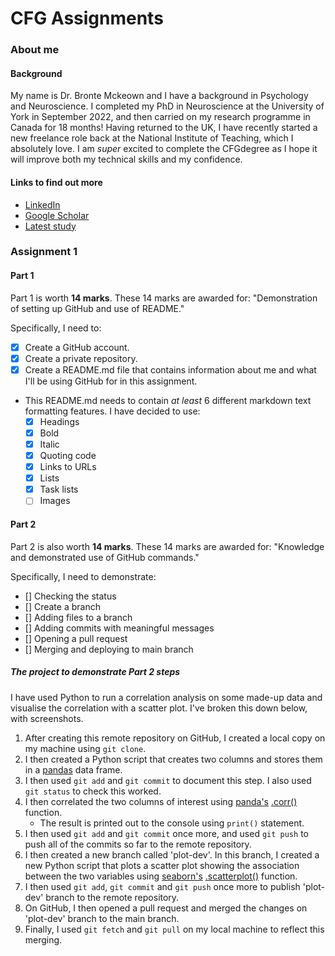 # CFG Assignments

### About me

#### Background
My name is Dr. Bronte Mckeown and I have a background in Psychology and Neuroscience. I completed my PhD in Neuroscience at the University of York in September 2022, and then carried on my research programme in Canada for 18 months! Having returned to the UK, I have recently started a new freelance role back at the National Institute of Teaching, which I absolutely love. I am *super* excited to complete the CFGdegree as I hope it will improve both my technical skills and my confidence.

#### Links to find out more
- [LinkedIn](www.linkedin.com/in/bronte-mckeown)
- [Google Scholar](https://scholar.google.com/citations?user=5HWZCp0AAAAJ&hl=en)
- [Latest study](https://www.researchsquare.com/article/rs-4131471/v1)

### Assignment 1

#### Part 1
Part 1 is worth **14 marks**. These 14 marks are awarded for: "Demonstration of setting up GitHub and use of README."

Specifically, I need to:
- [x] Create a GitHub account.
- [x] Create a private repository.
- [x] Create a README.md file that contains information about me and what I'll be using GitHub for in this assignment.
    
- This README.md needs to contain *at least* 6 different markdown text formatting features. I have decided to use:
  - [x] Headings
  - [x] Bold
  - [x] Italic
  - [x] Quoting code 
  - [x] Links to URLs
  - [x] Lists
  - [x] Task lists
  - [ ] Images

#### Part 2

Part 2 is also worth **14 marks**. These 14 marks are awarded for: "Knowledge and demonstrated use of GitHub commands."

Specifically, I need to demonstrate:
- [] Checking the status
- [] Create a branch
- [] Adding files to a branch
- [] Adding commits with meaningful messages
- [] Opening a pull request
- [] Merging and deploying to main branch

##### The project to demonstrate Part 2 steps

I have used Python to run a correlation analysis on some made-up data and visualise the correlation with a scatter plot. I've broken this down below, with screenshots.

1. After creating this remote repository on GitHub, I created a local copy on my machine using `git clone`.
3. I then created a Python script that creates two columns and stores them in a [pandas](https://pandas.pydata.org/) data frame.
4. I then used `git add` and `git commit` to document this step. I also used `git status` to check this worked.
5. I then correlated the two columns of interest using [panda's](https://pandas.pydata.org/) [.corr()](https://pandas.pydata.org/pandas-docs/stable/reference/api/pandas.Series.corr.html) function.
    - The result is printed out to the console using `print()` statement.
8. I then used `git add` and `git commit` once more, and used `git push` to push all of the commits so far to the remote repository.
9. I then created a new branch called 'plot-dev'. In this branch, I created a new Python script that plots a scatter plot showing the association between the two variables using [seaborn's](https://seaborn.pydata.org/index.html) [.scatterplot()](https://seaborn.pydata.org/generated/seaborn.scatterplot.html) function.
10. I then used `git add`, `git commit` and `git push` once more to publish 'plot-dev' branch to the remote repository.
11. On GitHub, I then opened a pull request and merged the changes on 'plot-dev' branch to the main branch.
12. Finally, I used `git fetch` and `git pull` on my local machine to reflect this merging.
